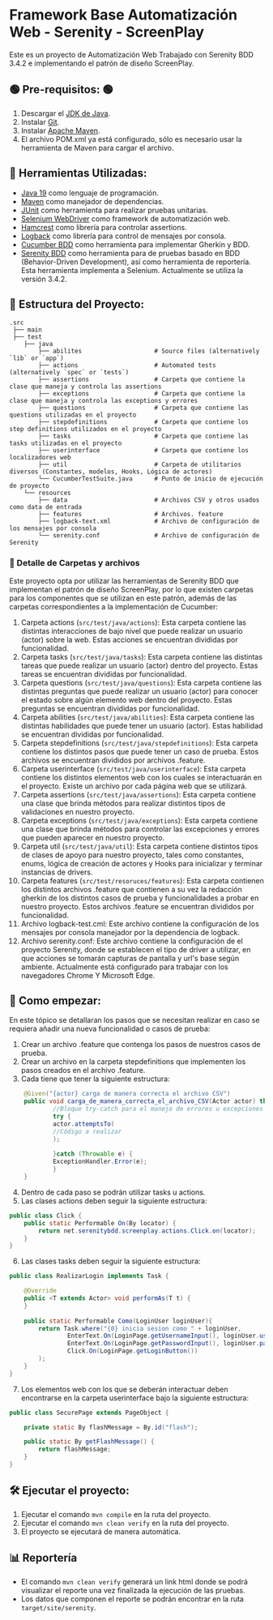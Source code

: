 # Framework Base Automatización Web -  Serenity - ScreenPlay

Este es un proyecto de Automatización Web Trabajado con Serenity BDD 3.4.2 e implementando el patrón de diseño ScreenPlay.

## 🟢 Pre-requisitos: 🟢
1. Descargar el [JDK de Java](https://www.oracle.com/pe/java/technologies/downloads/).
2. Instalar [Git](https://git-scm.com).
3. Instalar [Apache Maven](https://maven.apache.org).
4. El archivo POM.xml ya está configurado, sólo es necesario usar la herramienta de Maven para cargar el archivo.

## 🏀 Herramientas Utilizadas:

* [Java 19](https://openjdk.java.net/projects/jdk/1/) como lenguaje de programación.
* [Maven](https://maven.apache.org/) como manejador de dependencias.
* [JUnit](https://junit.org/junit5/) como herramienta para realizar pruebas unitarias.
* [Selenium WebDriver](https://www.selenium.dev/) como framework de automatización web.
* [Hamcrest](https://hamcrest.org/) como librería para controlar assertions.
* [Logback](https://logback.qos.ch/) como librería para control de mensajes por consola.
* [Cucumber BDD](https://cucumber.io/) como herramienta para implementar Gherkin y BDD.
* [Serenity BDD](https://serenity-bdd.github.io/) como herramienta para de pruebas basado en BDD (Behavior-Driven Development), así como herramienta de reportería. Esta herramienta implementa a Selenium. Actualmente se utiliza la versión 3.4.2.

## 📃 Estructura del Proyecto:

    .src
     ├── main                   
     ├── test
        ├── java                        
            ├── abilites                    # Source files (alternatively `lib` or `app`)
            ├── actions                     # Automated tests (alternatively `spec` or `tests`)
            ├── assertions                  # Carpeta que contiene la clase que maneja y controla las assertions
            ├── exceptions                  # Carpeta que contiene la clase que maneja y controla las exceptions y errores
            ├── questions                   # Carpeta que contiene las questions utilizadas en el proyecto
            ├── stepdefinitions             # Carpeta que contiene los step definitions utilizados en el proyecto
            ├── tasks                       # Carpeta que contiene las tasks utilizadas en el proyecto
            ├── userinterface               # Carpeta que contiene los localizadores web
            ├── util                        # Carpeta de utilitarios diversos (Constantes, modelos, Hooks, Lógica de actores)
            └── CucumberTestSuite.java      # Punto de inicio de ejecución de proyecto
        └── resources
            ├── data                        # Archivos CSV y otros usados como data de entrada
            ├── features                    # Archivos. feature
            ├── logback-text.xml            # Archivo de configuración de los mensajes por consola
            └── serenity.conf               # Archivo de configuración de Serenity


### 🔬 ️Detalle de Carpetas y archivos
Este proyecto opta por utilizar las herramientas de Serenity BDD que implementan el patrón de diseño ScreenPlay, por lo que existen carpetas para los componentes que se utilizan en este patrón, además de las carpetas correspondientes a la implementación de Cucumber:
1. Carpeta actions (`src/test/java/actions`): Esta carpeta contiene las distintas interacciones de bajo nivel que puede realizar un usuario (actor) sobre la web. Estas acciones se encuentran divididas por funcionalidad.
2. Carpeta tasks (`src/test/java/tasks`): Esta carpeta contiene las distintas tareas que puede realizar un usuario (actor) dentro del proyecto. Estas tareas se encuentran divididas por funcionalidad.
3. Carpeta questions (`src/test/java/questions`): Esta carpeta contiene las distintas preguntas que puede realizar un usuario (actor) para conocer el estado sobre algún elemento web dentro del proyecto. Estas preguntas se encuentran divididas por funcionalidad.
4. Carpeta abilities (`src/test/java/abilities`): Esta carpeta contiene las distintas habilidades que puede tener un usuario (actor). Estas habilidad se encuentran divididas por funcionalidad.
5. Carpeta stepdefinitions (`src/test/java/stepdefinitions`): Esta carpeta contiene los distintos pasos que puede tener un caso de prueba. Estos archivos se encuentran divididos por archivos .feature.
6. Carpeta userinterface (`src/test/java/userinterface`): Esta carpeta contiene los distintos elementos web con los cuales se interactuarán en el proyecto. Existe un archivo por cada página web que se utilizará.
7. Carpeta assertions (`src/test/java/assertions`): Esta carpeta contiene una clase que brinda métodos para realizar distintos tipos de validaciones en nuestro proyecto.
8. Carpeta exceptions (`src/test/java/exceptions`): Esta carpeta contiene una clase que brinda métodos para controlar las excepciones y errores que pueden aparecer en nuestro proyecto.
9. Carpeta util (`src/test/java/util`): Esta carpeta contiene distintos tipos de clases de apoyo para nuestro proyecto, tales como constantes, enums, lógica de creación de actores y Hooks para inicializar y terminar instancias de drivers.
10. Carpeta features (`src/test/resoruces/features`): Esta carpeta contienen los distintos archivos .feature que contienen a su vez la redacción gherkin de los distintos casos de prueba y funcionalidades a probar en nuestro proyecto. Estos archivos .feature se encuentran divididos por funcionalidad.
11. Archivo logback-test.cml: Este archivo contiene la configuración de los mensajes por consola manejador por la dependencia de logback.
12. Archivo serenity.conf: Este archivo contiene la configuración de el proyecto Serenity, donde se establecen el tipo de driver a utilizar, en que acciones se tomarán capturas de pantalla y url's base según ambiente. Actualmente está configurado para trabajar con los navegadores Chrome Y Microsoft Edge.


## 🔰 Como empezar:
En este tópico se detallaran los pasos que se necesitan realizar en caso se requiera añadir una nueva funcionalidad o casos de prueba:
1. Crear un archivo .feature que contenga los pasos de nuestros casos de prueba.
2. Crear un archivo en la carpeta stepdefinitions que implementen los pasos creados en el archivo .feature.
3. Cada tiene que tener la siguiente estructura:
```java
    @Given("{actor} carga de manera correcta el archivo CSV")
    public void carga_de_manera_correcta_el_archivo_CSV(Actor actor) throws Exception {
            //Bloque try-catch para el manejo de errores u excepciones
            try {
            actor.attemptsTo(
            //Código a realizar
            );
            
            }catch (Throwable e) {
            ExceptionHandler.Error(e);
            }
    }
```
4. Dentro de cada paso se podrán utilizar tasks u actions.
5. Las clases actions deben seguir la siguiente estructura:
```java
public class Click {
    public static Performable On(By locator) {
        return net.serenitybdd.screenplay.actions.Click.on(locator);
    }
}
```
6. Las clases tasks deben seguir la siguiente estructura:
```java
public class RealizarLogin implements Task {

    @Override
    public <T extends Actor> void performAs(T t) {
    }
    
    public static Performable Como(LoginUser loginUser){
        return Task.where("{0} inicia sesion como " + loginUser,
                EnterText.On(LoginPage.getUsernameInput(), loginUser.username),
                EnterText.On(LoginPage.getPasswordInput(), loginUser.password),
                Click.On(LoginPage.getLoginButton())
        );
    }
}
```

7. Los elementos web con los que se deberán interactuar deben encontrarse en la carpeta userinterface bajo la siguiente estructura:
```java
public class SecurePage extends PageObject {

    private static By flashMessage = By.id("flash");

    public static By getFlashMessage() {
        return flashMessage;
    }
}
```


## 🛠️ Ejecutar el proyecto:

1. Ejecutar el comando `mvn compile` en la ruta del proyecto.
2. Ejecutar el comando `mvn clean verify` en la ruta del proyecto.
3. El proyecto se ejecutará de manera automática.

## 📊 Reportería

* El comando `mvn clean verify` generará un link html donde se podrá visualizar el reporte una vez finalizada la ejecución de las pruebas.
* Los datos que componen el reporte se podrán encontrar en la ruta `target/site/serenity`.